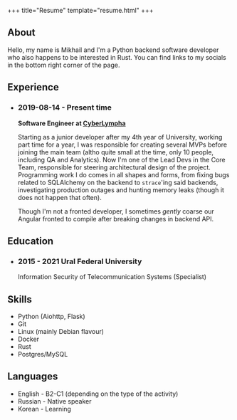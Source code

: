 +++
title="Resume"
template="resume.html"
+++

## About

Hello, my name is Mikhail and I'm a Python backend software developer who also happens to be interested in Rust. You can find links to my socials
in the bottom right corner of the page.

## Experience

* ### 2019-08-14 - Present time 
    **Software Engineer at [CyberLympha](cyberlympha.com)**
    
    Starting as a junior developer after my 4th year of University, working part time for a year, I was responsible for creating several MVPs before
    joining the main team (altho quite small at the time, only 10 people, including QA and Analytics). Now I'm one 
    of the Lead Devs in the Core Team, responsible for steering architectural design of the project. Programming work I do comes in all shapes and forms,
    from fixing bugs related to SQLAlchemy on the backend to `strace`'ing said backends, investigating production outages and hunting memory leaks 
    (though it does not happen that often).
    
    Though I'm not a fronted developer, I sometimes *gently*
    coarse our Angular fronted to compile after breaking changes in backend API.
    

## Education

* ### 2015 - 2021 Ural Federal University    

    Information Security of Telecommunication Systems (Specialist)

## Skills

* Python (Aiohttp, Flask)
* Git
* Linux (mainly Debian flavour)
* Docker
* Rust
* Postgres/MySQL

## Languages

* English - B2-C1 (depending on the type of the activity)
* Russian - Native speaker
* Korean - Learning